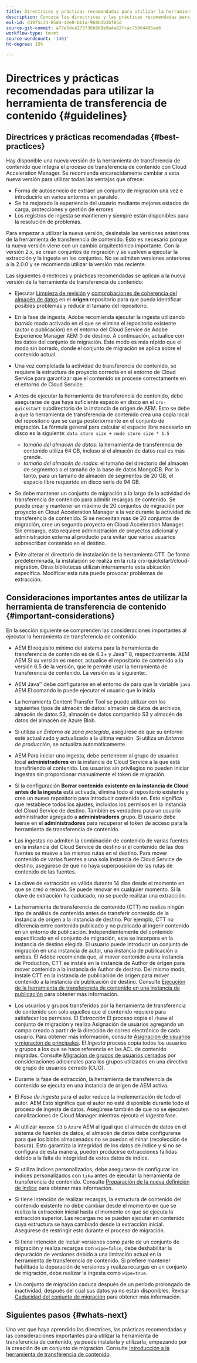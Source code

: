 ```yaml
---
title: Directrices y prácticas recomendadas para utilizar la herramienta de transferencia de contenido
description: Conozca las directrices y las prácticas recomendadas para utilizar la herramienta de transferencia de contenido.
exl-id: d1975c34-85d4-42e0-bb1a-968bdb3bf85d
source-git-commit: a77e5dc4273736b969e9a4a62fcac75664495ee6
workflow-type: tm+mt
source-wordcount: '1401'
ht-degree: 15%

---
```


# Directrices y prácticas recomendadas para utilizar la herramienta de transferencia de contenido {#guidelines}

## Directrices y prácticas recomendadas {#best-practices}

<!-- Alexandru: hiding for now

>[!CONTEXTUALHELP]
>id="aemcloud_ctt_guidelines"
>title="Guidelines and Best Practices"
>abstract="Review guidelines and best practices to use the Content Transfer tool including revision cleanup tasks, Disk space considerations and more."
>additional-url="https://experienceleague.adobe.com/docs/experience-manager-cloud-service/content/migration-journey/cloud-migration/content-transfer-tool/getting-started-content-transfer-tool.html" text="Important Considerations for using Content Transfer Tool"
>additional-url="https://experienceleague.adobe.com/docs/experience-manager-cloud-service/content/migration-journey/cloud-migration/content-transfer-tool/user-mapping-and-migration.md#important-considerations" text="Important Considerations when Mapping and Migrating Users" 

-->

Hay disponible una nueva versión de la herramienta de transferencia de contenido que integra el proceso de transferencia de contenido con Cloud Acceleration Manager. Se recomienda encarecidamente cambiar a esta nueva versión para utilizar todas las ventajas que ofrece:

* Forma de autoservicio de extraer un conjunto de migración una vez e introducirlo en varios entornos en paralelo.
* Se ha mejorado la experiencia del usuario mediante mejores estados de carga, protecciones y gestión de errores
* Los registros de ingesta se mantienen y siempre están disponibles para la resolución de problemas.

Para empezar a utilizar la nueva versión, desinstale las versiones anteriores de la herramienta de transferencia de contenido. Esto es necesario porque la nueva versión viene con un cambio arquitectónico importante. Con la versión 2.x, se crean conjuntos de migración y se vuelven a ejecutar la extracción y la ingesta en los conjuntos.
No se admiten versiones anteriores a la 2.0.0 y se recomienda utilizar la versión más reciente.

Las siguientes directrices y prácticas recomendadas se aplican a la nueva versión de la herramienta de transferencia de contenido:

* Ejecutar [Limpieza de revisión](https://experienceleague.adobe.com/docs/experience-manager-65/deploying/deploying/revision-cleanup.html?lang=es) y [comprobaciones de coherencia del almacén de datos](https://experienceleague.adobe.com/docs/experience-cloud-kcs/kbarticles/KA-16550.html) en el **origen** repositorio para que pueda identificar posibles problemas y reducir el tamaño del repositorio.

* En la fase de ingesta, Adobe recomienda ejecutar la ingesta utilizando *barrido* modo activado en el que se elimina el repositorio existente (autor o publicación) en el entorno del Cloud Service de Adobe Experience Manager AEM () de destino. A continuación, actualice con los datos del conjunto de migración. Este modo es más rápido que el modo sin borrado, donde el conjunto de migración se aplica sobre el contenido actual.

* Una vez completada la actividad de transferencia de contenido, se requiere la estructura de proyecto correcta en el entorno de Cloud Service para garantizar que el contenido se procese correctamente en el entorno de Cloud Service.

* Antes de ejecutar la herramienta de transferencia de contenido, debe asegurarse de que haya suficiente espacio en disco en el `crx-quickstart` subdirectorio de la instancia de origen de AEM. Esto se debe a que la herramienta de transferencia de contenido crea una copia local del repositorio que se carga posteriormente en el conjunto de migración.
La fórmula general para calcular el espacio libre necesario en disco es la siguiente:
  `data store size + node store size * 1.5`

   * *tamaño del almacén de datos*: la herramienta de transferencia de contenido utiliza 64 GB, incluso si el almacén de datos real es más grande.
   * *tamaño del almacén de nodos*: el tamaño del directorio del almacén de segmentos o el tamaño de la base de datos MongoDB.
Por lo tanto, para un tamaño de almacén de segmentos de 20 GB, el espacio libre requerido en disco sería de 94 GB.

* Se debe mantener un conjunto de migración a lo largo de la actividad de transferencia de contenido para admitir recargas de contenido. Se puede crear y mantener un máximo de 20 conjuntos de migración por proyecto en Cloud Acceleration Manager a la vez durante la actividad de transferencia de contenido. Si se necesitan más de 20 conjuntos de migración, cree un segundo proyecto en Cloud Acceleration Manager. Sin embargo, esto requiere administración de proyectos adicional y administración externa al producto para evitar que varios usuarios sobrescriban contenido en el destino.

* Evite alterar el directorio de instalación de la herramienta CTT. De forma predeterminada, la instalación se realiza en la ruta crx-quickstart/cloud-migration. Otras bibliotecas utilizan internamente esta ubicación específica. Modificar esta ruta puede provocar problemas de extracción.

## Consideraciones importantes antes de utilizar la herramienta de transferencia de contenido {#important-considerations}

En la sección siguiente se comprenden las consideraciones importantes al ejecutar la herramienta de transferencia de contenido:

* AEM El requisito mínimo del sistema para la herramienta de transferencia de contenido es de 6.3+ y Java™ 8, respectivamente. AEM AEM Si su versión es menor, actualice el repositorio de contenido a la versión 6.5 de la versión, que le permite usar la herramienta de transferencia de contenido. La versión es la siguiente:.

* AEM Java™ debe configurarse en el entorno de para que la variable `java` AEM El comando lo puede ejecutar el usuario que lo inicia

* La herramienta Content Transfer Tool se puede utilizar con los siguientes tipos de almacén de datos: almacén de datos de archivos, almacén de datos S3, almacén de datos compartido S3 y almacén de datos del almacén de Azure Blob.

* Si utiliza un *Entorno de zona protegida*, asegúrese de que su entorno esté actualizado y actualizado a la última versión. Si utiliza un *Entorno de producción*, se actualiza automáticamente.

* AEM Para iniciar una ingesta, debe pertenecer al grupo de usuarios local **administradores** en la instancia de Cloud Service a la que está transfiriendo el contenido. Los usuarios sin privilegios no pueden iniciar ingestas sin proporcionar manualmente el token de migración.

* Si la configuración **Borrar contenido existente en la instancia de Cloud antes de la ingesta** está activada, elimina todo el repositorio existente y crea un nuevo repositorio para introducir contenido en. Esto significa que restablece todos los ajustes, incluidos los permisos en la instancia del Cloud Service de destino. También es verdadero para un usuario administrador agregado a **administradores** grupo. El usuario debe leerse en el **administradores** para recuperar el token de acceso para la herramienta de transferencia de contenido.

* Las ingestas no admiten la combinación de contenido de varias fuentes en la instancia del Cloud Service de destino si el contenido de las dos fuentes se mueve a las mismas rutas en el destino. Para mover contenido de varias fuentes a una sola instancia de Cloud Service de destino, asegúrese de que no haya superposición de las rutas de contenido de las fuentes.

* La clave de extracción es válida durante 14 días desde el momento en que se creó o renovó. Se puede renovar en cualquier momento. Si la clave de extracción ha caducado, no se puede realizar una extracción.

* La herramienta de transferencia de contenido (CTT) no realiza ningún tipo de análisis de contenido antes de transferir contenido de la instancia de origen a la instancia de destino. Por ejemplo, CTT no diferencia entre contenido publicado y no publicado al ingerir contenido en un entorno de publicación. Independientemente del contenido especificado en el conjunto de migración, este se incorpora en la instancia de destino elegida. El usuario puede introducir un conjunto de migración en una instancia de autor, una instancia de publicación o ambas. El Adobe recomienda que, al mover contenido a una instancia de Production, CTT se instale en la instancia de Author de origen para mover contenido a la instancia de Author de destino. Del mismo modo, instale CTT en la instancia de publicación de origen para mover contenido a la instancia de publicación de destino. Consulte [Ejecución de la herramienta de transferencia de contenido en una instancia de publicación](https://experienceleague.adobe.com/docs/experience-manager-cloud-service/content/migration-journey/cloud-migration/content-transfer-tool/getting-started-content-transfer-tool.html#running-tool) para obtener más información.

* Los usuarios y grupos transferidos por la herramienta de transferencia de contenido son solo aquellos que el contenido requiere para satisfacer los permisos. El _Extracción_ El proceso copia el `/home` al conjunto de migración y realiza Asignación de usuarios agregando un campo creado a partir de la dirección de correo electrónico de cada usuario. Para obtener más información, consulte [Asignación de usuarios y migración de principales](/help/journey-migration/content-transfer-tool/using-content-transfer-tool/user-mapping-and-migration.md). El _Ingesta_ process copia todos los usuarios y grupos a los que se hace referencia en las ACL de contenido migradas. Consulte [Migración de grupos de usuarios cerrados](/help/journey-migration/content-transfer-tool/using-content-transfer-tool/closed-user-groups-migration.md) por consideraciones adicionales para los grupos utilizados en una directiva de grupo de usuarios cerrado (CUG).

* Durante la fase de extracción, la herramienta de transferencia de contenido se ejecuta en una instancia de origen de AEM activa.

* El *Fase de ingesta* para el autor reduce la implementación de todo el autor. AEM Esto significa que el autor no está disponible durante todo el proceso de ingesta de datos. Asegúrese también de que no se ejecuten canalizaciones de Cloud Manager mientras ejecuta el *Ingesta* fase.

* Al utilizar `Amazon S3` o `Azure` AEM al igual que el almacén de datos en el sistema de fuentes de datos, el almacén de datos debe configurarse para que los blobs almacenados no se puedan eliminar (recolección de basura). Esto garantiza la integridad de los datos de índice y si no se configura de esta manera, pueden producirse extracciones fallidas debido a la falta de integridad de estos datos de índice.

* Si utiliza índices personalizados, debe asegurarse de configurar los índices personalizados con `tika` antes de ejecutar la herramienta de transferencia de contenido. Consulte [Preparación de la nueva definición de índice](https://experienceleague.adobe.com/docs/experience-manager-cloud-service/content/operations/indexing.html#preparing-the-new-index-definition) para obtener más información.

* Si tiene intención de realizar recargas, la estructura de contenido del contenido existente no debe cambiar desde el momento en que se realiza la extracción inicial hasta el momento en que se ejecuta la extracción superior. Las recargas no se pueden ejecutar en contenido cuya estructura se haya cambiado desde la extracción inicial. Asegúrese de restringir esto durante el proceso de migración.

* Si tiene intención de incluir versiones como parte de un conjunto de migración y realiza recargas con `wipe=false`, debe deshabilitar la depuración de versiones debido a una limitación actual en la herramienta de transferencia de contenido. Si prefiere mantener habilitada la depuración de versiones y realiza recargas en un conjunto de migración, debe realizar la ingesta como `wipe=true`.

* Un conjunto de migración caduca después de un período prolongado de inactividad, después del cual sus datos ya no están disponibles. Revisar [Caducidad del conjunto de migración](https://experienceleague.adobe.com/docs/experience-manager-cloud-service/content/migration-journey/cloud-migration/content-transfer-tool/overview-content-transfer-tool.html#migration-set-expiry) para obtener más información.

## Siguientes pasos {#whats-next}

Una vez que haya aprendido las directrices, las prácticas recomendadas y las consideraciones importantes para utilizar la herramienta de transferencia de contenido, ya puede instalarla y utilizarla, empezando por la creación de un conjunto de migración. Consulte [Introducción a la herramienta de transferencia de contenido](/help/journey-migration/content-transfer-tool/using-content-transfer-tool/getting-started-content-transfer-tool.md).
